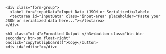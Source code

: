 <html lang="en">

<head>
  <meta charset="UTF-8">
  <meta name="viewport" content="width=device-width, initial-scale=1.0">
  <title>Programmer Helper Tool</title>
  <link href="https://stackpath.bootstrapcdn.com/bootstrap/4.5.2/css/bootstrap.min.css" rel="stylesheet">
  <link
    href="https://fonts.googleapis.com/css2?family=Prompt:ital,wght@0,100;0,200;0,300;0,400;0,500;0,600;0,700;0,800;0,900&display=swap"
    rel="stylesheet">
  <style>
    body {
      margin-top: 50px;
      background-image: url('https://wallpaperaccess.com/full/187161.jpg');
      background-size: cover;
      background-position: center;
      background-repeat: no-repeat;
      background-attachment: fixed;
      font-family: "Prompt", sans-serif;
      font-weight: 400;
      font-style: normal;
    }

    h1,
    h2,
    h3,
    h4,
    h5 {
      color: #fff;
      font-family: "Prompt", sans-serif;
      font-weight: 900;
      font-style: normal;
    }

    .input-area {
      width: 100%;
      height: 250px;
      font-size: 18px;
      padding: 10px;
      border: 2px solid #ced4da;
      border-radius: 4px;
      margin-bottom: 20px;
    }

    label {
      color: #fff;
      font-size: 23px;
    }

    header {
      display: none !important;
    }

    #editor {
      width: 100%;
      height: 300px;
      border: 1px solid #ced4da;
      border-radius: 4px;
      padding-top: 20px;
      padding-bottom: 20px;
      background-color: #1e1e1e;
      /* เพิ่มระยะห่างที่ด้านบน */
    }
  </style>
</head>

<body>
  <div class="container">
    <!-- <h1 class="text-center mb-4">Programmer Helper Tool</h1> -->

    <div class="form-group">
      <label for="inputData">Input Data (JSON or Serialized)</label>
      <textarea id="inputData" class="input-area" placeholder="Paste your JSON or serialized data here..."></textarea>
    </div>

    <h3 class="mt-4">Formatted Output </h3><button class="btn btn-secondary btn-sm float-right" onclick="copyToClipboard()">Copy</button>
    <div id="editor"></div>
  </div>

  <!-- เพิ่มไลบรารี php-unserialize -->
  <script src="https://cdn.jsdelivr.net/npm/php-unserialize@0.0.1/php-unserialize.js"></script>
  <script src="https://cdnjs.cloudflare.com/ajax/libs/require.js/2.3.6/require.min.js"></script>

  <script>
    // Load Monaco Editor
    require.config({
      paths: {
        'vs': 'https://cdn.jsdelivr.net/npm/monaco-editor@0.21.2/min/vs'
      }
    });
    require(['vs/editor/editor.main'], function () {
      window.editor = monaco.editor.create(document.getElementById('editor'), {
        value: '',
        language: 'json',
        theme: 'vs-dark',
        automaticLayout: true
      });
    });

    document.getElementById('inputData').addEventListener('input', processData); // Auto process on input

    function processData() {
      const inputData = document.getElementById('inputData').value;
      let result = '';

      // Function to check if input is valid JSON
      function isJSON(data) {
        try {
          JSON.parse(data);
          return true;
        } catch (e) {
          return false;
        }
      }

      try {
        if (isJSON(inputData)) {
          // Handle JSON data
          const jsonData = JSON.parse(inputData);
          result = JSON.stringify(jsonData, null, 4); // Pretty format with 4 spaces
          window.editor.setValue(result); // Set result in Monaco Editor
          monaco.editor.setModelLanguage(window.editor.getModel(), 'json');
        } else {
          // Handle serialized data using PHPUnserialize library
          const unserializedData = PHPUnserialize.unserialize(inputData); // Use PHPUnserialize
          result = JSON.stringify(unserializedData, null, 4); // Convert unserialized data to JSON and format
          window.editor.setValue(result); // Set result in Monaco Editor
          monaco.editor.setModelLanguage(window.editor.getModel(), 'json');
        }
      } catch (error) {
        window.editor.setValue('Error: Invalid input data!');
        monaco.editor.setModelLanguage(window.editor.getModel(), 'plaintext');
      }
    }

    function copyToClipboard() {
      const output = window.editor.getValue();
      navigator.clipboard.writeText(output)
        .then(() => {
          alert('Output copied to clipboard!');
        })
        .catch(err => {
          alert('Failed to copy output: ', err);
        });
    }
  </script>
</body>

</html>